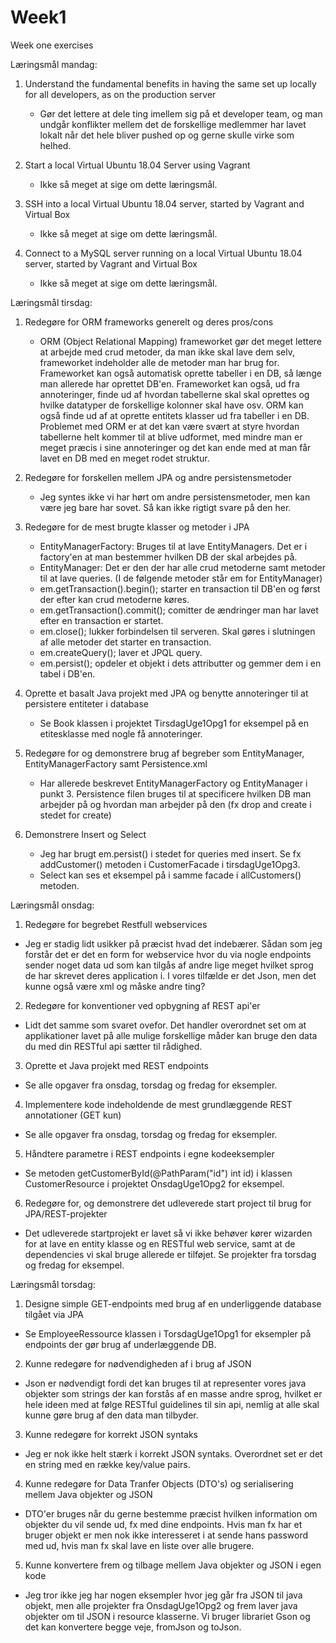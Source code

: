 # Week1
Week one exercises

Læringsmål mandag:

 1) Understand the fundamental benefits in having the same set up locally for all developers, as on the production server
    - Gør det lettere at dele ting imellem sig på et developer team, og man undgår konflikter mellem det de forskellige
    medlemmer har lavet lokalt når det hele bliver pushed op og gerne skulle virke som helhed.
 
 2) Start a local Virtual Ubuntu 18.04 Server using Vagrant
    - Ikke så meget at sige om dette læringsmål.
 
 
 3) SSH into a local Virtual Ubuntu 18.04 server, started by Vagrant and Virtual Box
    - Ikke så meget at sige om dette læringsmål.
 
 4) Connect to a MySQL server running on a local Virtual Ubuntu 18.04 server, started by Vagrant and Virtual Box
    - Ikke så meget at sige om dette læringsmål.
    
Læringsmål tirsdag:
 
 1) Redegøre for ORM frameworks generelt og deres pros/cons
    - ORM (Object Relational Mapping) frameworket gør det meget lettere at arbejde med crud metoder, da man ikke skal lave dem selv,
    frameworket indeholder alle de metoder man har brug for. Frameworket kan også automatisk oprette tabeller i en DB, så længe man 
    allerede har oprettet DB'en. Frameworket kan også, ud fra annoteringer, finde ud af hvordan tabellerne skal skal oprettes
    og hvilke datatyper de forskellige kolonner skal have osv. ORM kan også finde ud af at oprette entitets klasser ud fra tabeller i en DB.
    Problemet med ORM er at det kan være svært at styre hvordan tabellerne helt kommer til at blive udformet, med mindre man er meget
    præcis i sine annoteringer og det kan ende med at man får lavet en DB med en meget rodet struktur.
 
 2) Redegøre for forskellen mellem JPA og andre persistensmetoder
    - Jeg syntes ikke vi har hørt om andre persistensmetoder, men kan være jeg bare har sovet. Så kan ikke rigtigt svare på den her.
 
 3) Redegøre for de mest brugte klasser og metoder i JPA
    - EntityManagerFactory: Bruges til at lave EntityManagers. Det er i factory'en at man bestemmer hvilken DB der skal arbejdes på.
    - EntityManager: Det er den der har alle crud metoderne samt metoder til at lave queries.
    (I de følgende metoder står em for EntityManager)
    - em.getTransaction().begin(); starter en transaction til DB'en og først der efter kan crud metoderne køres.
    - em.getTransaction().commit(); comitter de ændringer man har lavet efter en transaction er startet.
    - em.close(); lukker forbindelsen til serveren. Skal gøres i slutningen af alle metoder det starter en transaction.
    - em.createQuery(); laver et JPQL query.
    - em.persist(); opdeler et objekt i dets attributter og gemmer dem i en tabel i DB'en.
    
 4) Oprette et basalt Java projekt med JPA og benytte annoteringer til at persistere entiteter i database
    - Se Book klassen i projektet TirsdagUge1Opg1 for eksempel på en etitesklasse med nogle få annoteringer.
 
 5) Redegøre for og demonstrere brug af begreber som EntityManager, EntityManagerFactory samt Persistence.xml
    - Har allerede beskrevet EntityManagerFactory og EntityManager i punkt 3. Persistence filen bruges til at specificere hvilken DB
    man arbejder på og hvordan man arbejder på den (fx drop and create i stedet for create)
 
 6) Demonstrere Insert og Select
    - Jeg har brugt em.persist() i stedet for queries med insert. Se fx addCustomer() metoden i CustomerFacade i tirsdagUge1Opg3.
    - Select kan ses et eksempel på i samme facade i allCustomers() metoden.
    
 Læringsmål onsdag:   
 
 1) Redegøre for begrebet Restfull webservices
 - Jeg er stadig lidt usikker på præcist hvad det indebærer. Sådan som jeg forstår det er det en form for webservice hvor du via nogle
 endpoints sender noget data ud som kan tilgås af andre lige meget hvilket sprog de har skrevet deres application i. I vores tilfælde 
 er det Json, men det kunne også være xml og måske andre ting?
 
 2) Redegøre for konventioner ved opbygning af REST api'er
 - Lidt det samme som svaret ovefor. Det handler overordnet set om at applikationer lavet på alle mulige forskellige måder kan bruge
 den data du med din RESTful api sætter til rådighed.
 
 3) Oprette et Java projekt med REST endpoints
 - Se alle opgaver fra onsdag, torsdag og fredag for eksempler.
 
 4) Implementere kode indeholdende de mest grundlæggende REST annotationer (GET kun)
 - Se alle opgaver fra onsdag, torsdag og fredag for eksempler.
 
 5) Håndtere parametre i REST endpoints i egne kodeeksempler
 - Se metoden getCustomerById(@PathParam("id") int id) i klassen CustomerResource i projektet OnsdagUge1Opg2 for eksempel.
 
 6) Redegøre for, og demonstrere det udleverede start project til brug for JPA/REST-projekter
 - Det udleverede startprojekt er lavet så vi ikke behøver kører wizarden for at lave en entity klasse og en RESTful web service, 
 samt at de dependencies vi skal bruge allerede er tilføjet. Se projekter fra torsdag og fredag for eksempel.
 
 Læringsmål torsdag:
 1) Designe simple GET-endpoints med brug af en underliggende database tilgået via JPA
 - Se EmployeeRessource klassen i TorsdagUge1Opg1 for eksempler på endpoints der gør brug af underlæggende DB.
 
 2) Kunne redegøre for nødvendigheden af i brug af JSON
 - Json er nødvendigt fordi det kan bruges til at representer vores java objekter som strings der kan forstås af en masse andre sprog,
 hvilket er hele ideen med at følge RESTful guidelines til sin api, nemlig at alle skal kunne gøre brug af den data man tilbyder.
 
 3) Kunne redegøre for korrekt JSON syntaks
 - Jeg er nok ikke helt stærk i korrekt JSON syntaks. Overordnet set er det en string med en række key/value pairs.
 
 4) Kunne redegøre for Data Tranfer Objects (DTO's) og serialisering mellem Java objekter og JSON
 - DTO'er bruges når du gerne bestemme præcist hvilken information om objekter du vil sende ud, fx med dine endpoints. Hvis man
 fx har et bruger objekt er men nok ikke interesseret i at sende hans password med ud, hvis man fx skal lave en liste over alle brugere.
 
 5) Kunne konvertere frem og tilbage mellem Java objekter og JSON i egen kode
 - Jeg tror ikke jeg har nogen eksempler hvor jeg går fra JSON til java objekt, men alle projekter fra OnsdagUge1Opg2 og frem laver
 java objekter om til JSON i resource klasserne. Vi bruger librariet Gson og det kan konvertere begge veje, fromJson og toJson.
 
